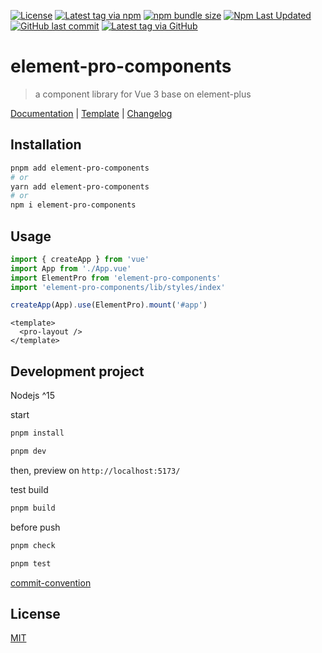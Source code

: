 [![License](https://img.shields.io/github/license/tolking/element-pro-components.svg?style=flat-square&logo=opensourceinitiative)](https://github.com/tolking/element-pro-components/blob/master/LICENSE)
[![Latest tag via npm](https://img.shields.io/npm/v/element-pro-components.svg?style=flat-square&logo=npm)](https://npmjs.com/package/element-pro-components)
[![npm bundle size](https://img.shields.io/bundlephobia/minzip/element-pro-components?label=minzip&logo=npm&style=flat-square)](https://npmjs.com/package/element-pro-components)
[![Npm Last Updated](https://img.shields.io/badge/dynamic/json.svg?style=flat-square&logo=npm&label=last%20release&url=http%3A%2F%2Fregistry.npmjs.org%2Felement-pro-components&query=$.time.modified)](https://www.npmjs.com/package/element-pro-components)
[![GitHub last commit](https://img.shields.io/github/last-commit/tolking/element-pro-components.svg?&style=flat-square&logo=github)](https://github.com/tolking/element-pro-components/commits)
[![Latest tag via GitHub](https://img.shields.io/github/v/tag/tolking/element-pro-components.svg?sort=semver&style=flat-square&logo=github)](https://github.com/tolking/element-pro-components/tags)

# element-pro-components

> a component library for Vue 3 base on element-plus

[Documentation](https://tolking.github.io/element-pro-components) | [Template](https://github.com/tolking/element-admin-template) | [Changelog](./CHANGELOG.md)

## Installation

```sh
pnpm add element-pro-components
# or
yarn add element-pro-components
# or
npm i element-pro-components
```

## Usage

```js
import { createApp } from 'vue'
import App from './App.vue'
import ElementPro from 'element-pro-components'
import 'element-pro-components/lib/styles/index'

createApp(App).use(ElementPro).mount('#app')
```

```vue
<template>
  <pro-layout />
</template>
```

## Development project

Nodejs ^15

start

```bash
pnpm install

pnpm dev
```

then, preview on `http://localhost:5173/`

test build

```bash
pnpm build
```

before push

```bash
pnpm check

pnpm test
```

[commit-convention](https://github.com/vuejs/vue-next/blob/master/.github/commit-convention.md)

## License

[MIT](http://opensource.org/licenses/MIT)
